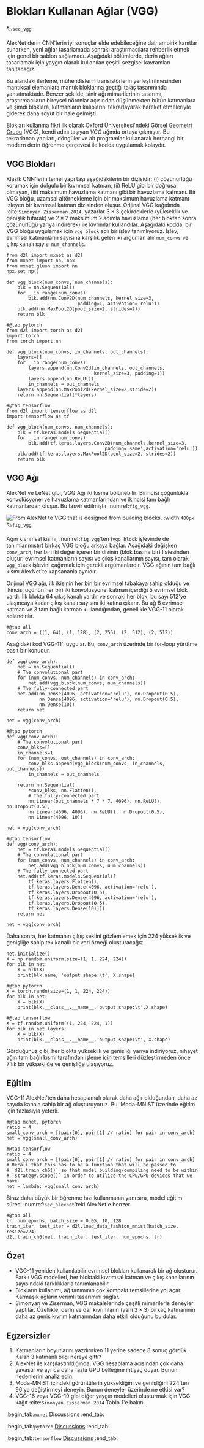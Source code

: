 # Blokları Kullanan Ağlar (VGG)
:label:`sec_vgg`

AlexNet derin CNN'lerin iyi sonuçlar elde edebileceğine dair ampirik kanıtlar sunarken, yeni ağlar tasarlamada sonraki araştırmacılara rehberlik etmek için genel bir şablon sağlamadı. Aşağıdaki bölümlerde, derin ağları tasarlamak için yaygın olarak kullanılan çeşitli sezgisel kavramları tanıtacağız.

Bu alandaki ilerleme, mühendislerin transistörlerin yerleştirilmesinden mantıksal elemanlara mantık bloklarına geçtiği talaş tasarımında yansıtmaktadır. Benzer şekilde, sinir ağı mimarilerinin tasarımı, araştırmacıların bireysel nöronlar açısından düşünmekten bütün katmanlara ve şimdi bloklara, katmanların kalıplarını tekrarlayarak hareket etmeleriyle giderek daha soyut bir hale gelmişti.

Blokları kullanma fikri ilk olarak Oxford Üniversitesi'ndeki [Görsel Geometri Grubu](http://www.robots.ox.ac.uk/~vgg/) (VGG), kendi adını taşıyan *VGG* ağında ortaya çıkmıştır. Bu tekrarlanan yapıları, döngüler ve alt programlar kullanarak herhangi bir modern derin öğrenme çerçevesi ile kodda uygulamak kolaydır.

## VGG Blokları

Klasik CNN'lerin temel yapı taşı aşağıdakilerin bir dizisidir: (i) çözünürlüğü korumak için dolgulu bir kıvrımsal katman, (ii) ReLU gibi bir doğrusal olmayan, (iii) maksimum havuzlama katmanı gibi bir havuzlama katmanı. Bir VGG bloğu, uzamsal altörnekleme için bir maksimum havuzlama katmanı izleyen bir kıvrımsal katman dizisinden oluşur. Orijinal VGG kağıdında :cite:`Simonyan.Zisserman.2014`, yazarlar $3\times3$ çekirdeklerle (yükseklik ve genişlik tutarak) ve $2 \times 2$ maksimum 2 adımla havuzlama (her bloktan sonra çözünürlüğü yarıya indirerek) ile kıvrımlar kullandılar. Aşağıdaki kodda, bir VGG bloğu uygulamak için `vgg_block` adlı bir işlev tanımlıyoruz. İşlev, evrimsel katmanların sayısına karşılık gelen iki argüman alır `num_convs` ve çıkış kanalı sayısı `num_channels`.

```{.python .input}
from d2l import mxnet as d2l
from mxnet import np, npx
from mxnet.gluon import nn
npx.set_np()

def vgg_block(num_convs, num_channels):
    blk = nn.Sequential()
    for _ in range(num_convs):
        blk.add(nn.Conv2D(num_channels, kernel_size=3,
                          padding=1, activation='relu'))
    blk.add(nn.MaxPool2D(pool_size=2, strides=2))
    return blk
```

```{.python .input}
#@tab pytorch
from d2l import torch as d2l
import torch
from torch import nn

def vgg_block(num_convs, in_channels, out_channels):
    layers=[]
    for _ in range(num_convs):
        layers.append(nn.Conv2d(in_channels, out_channels,
                                kernel_size=3, padding=1))
        layers.append(nn.ReLU())
        in_channels = out_channels
    layers.append(nn.MaxPool2d(kernel_size=2,stride=2))
    return nn.Sequential(*layers)
```

```{.python .input}
#@tab tensorflow
from d2l import tensorflow as d2l
import tensorflow as tf

def vgg_block(num_convs, num_channels):
    blk = tf.keras.models.Sequential()
    for _ in range(num_convs):
        blk.add(tf.keras.layers.Conv2D(num_channels,kernel_size=3,
                                    padding='same',activation='relu'))
    blk.add(tf.keras.layers.MaxPool2D(pool_size=2, strides=2))
    return blk
```

## VGG Ağı

AlexNet ve LeNet gibi, VGG Ağı iki kısma bölünebilir: Birincisi çoğunlukla konvolüsyonel ve havuzlama katmanlarından ve ikincisi tam bağlı katmanlardan oluşur. Bu tasvir edilmiştir :numref:`fig_vgg`.

![From AlexNet to VGG that is designed from building blocks.](../img/vgg.svg)
:width:`400px`
:label:`fig_vgg`

Ağın kıvrımsal kısmı, :numref:`fig_vgg`'ten (`vgg_block` işlevinde de tanımlanmıştır) birkaç VGG bloğu arkaya bağlar. Aşağıdaki değişken `conv_arch`, her biri iki değer içeren bir dizinin (blok başına bir) listesinden oluşur: evrimsel katmanların sayısı ve çıkış kanallarının sayısı, tam olarak `vgg_block` işlevini çağırmak için gerekli argümanlardır. VGG ağının tam bağlı kısmı AlexNet'te kapsananla aynıdır.

Orijinal VGG ağı, ilk ikisinin her biri bir evrimsel tabakaya sahip olduğu ve ikincisi üçünün her biri iki konvolüsyonel katman içerdiği 5 evrimsel blok vardı. İlk blokta 64 çıkış kanalı vardır ve sonraki her blok, bu sayı 512'ye ulaşıncaya kadar çıkış kanalı sayısını iki katına çıkarır. Bu ağ 8 evrimsel katman ve 3 tam bağlı katman kullandığından, genellikle VGG-11 olarak adlandırılır.

```{.python .input}
#@tab all
conv_arch = ((1, 64), (1, 128), (2, 256), (2, 512), (2, 512))
```

Aşağıdaki kod VGG-11'i uygular. Bu, `conv_arch` üzerinde bir for-loop yürütme basit bir konudur.

```{.python .input}
def vgg(conv_arch):
    net = nn.Sequential()
    # The convolutional part
    for (num_convs, num_channels) in conv_arch:
        net.add(vgg_block(num_convs, num_channels))
    # The fully-connected part
    net.add(nn.Dense(4096, activation='relu'), nn.Dropout(0.5),
            nn.Dense(4096, activation='relu'), nn.Dropout(0.5),
            nn.Dense(10))
    return net

net = vgg(conv_arch)
```

```{.python .input}
#@tab pytorch
def vgg(conv_arch):
    # The convolutional part
    conv_blks=[]
    in_channels=1
    for (num_convs, out_channels) in conv_arch:
        conv_blks.append(vgg_block(num_convs, in_channels, out_channels))
        in_channels = out_channels

    return nn.Sequential(
        *conv_blks, nn.Flatten(),
        # The fully-connected part
        nn.Linear(out_channels * 7 * 7, 4096), nn.ReLU(), nn.Dropout(0.5),
        nn.Linear(4096, 4096), nn.ReLU(), nn.Dropout(0.5),
        nn.Linear(4096, 10))

net = vgg(conv_arch)
```

```{.python .input}
#@tab tensorflow
def vgg(conv_arch):
    net = tf.keras.models.Sequential()
    # The convulational part
    for (num_convs, num_channels) in conv_arch:
        net.add(vgg_block(num_convs, num_channels))
    # The fully-connected part
    net.add(tf.keras.models.Sequential([
        tf.keras.layers.Flatten(),
        tf.keras.layers.Dense(4096, activation='relu'),
        tf.keras.layers.Dropout(0.5),
        tf.keras.layers.Dense(4096, activation='relu'),
        tf.keras.layers.Dropout(0.5),
        tf.keras.layers.Dense(10)]))
    return net

net = vgg(conv_arch)
```

Daha sonra, her katmanın çıkış şeklini gözlemlemek için 224 yükseklik ve genişliğe sahip tek kanallı bir veri örneği oluşturacağız.

```{.python .input}
net.initialize()
X = np.random.uniform(size=(1, 1, 224, 224))
for blk in net:
    X = blk(X)
    print(blk.name, 'output shape:\t', X.shape)
```

```{.python .input}
#@tab pytorch
X = torch.randn(size=(1, 1, 224, 224))
for blk in net:
    X = blk(X)
    print(blk.__class__.__name__,'output shape:\t',X.shape)
```

```{.python .input}
#@tab tensorflow
X = tf.random.uniform((1, 224, 224, 1))
for blk in net.layers:
    X = blk(X)
    print(blk.__class__.__name__,'output shape:\t', X.shape)
```

Gördüğünüz gibi, her blokta yükseklik ve genişliği yarıya indiriyoruz, nihayet ağın tam bağlı kısmı tarafından işleme için temsilleri düzleştirmeden önce 7'lik bir yüksekliğe ve genişliğe ulaşıyoruz.

## Eğitim

VGG-11 AlexNet'ten daha hesaplamalı olarak daha ağır olduğundan, daha az sayıda kanala sahip bir ağ oluşturuyoruz. Bu, Moda-MNIST üzerinde eğitim için fazlasıyla yeterli.

```{.python .input}
#@tab mxnet, pytorch
ratio = 4
small_conv_arch = [(pair[0], pair[1] // ratio) for pair in conv_arch]
net = vgg(small_conv_arch)
```

```{.python .input}
#@tab tensorflow
ratio = 4
small_conv_arch = [(pair[0], pair[1] // ratio) for pair in conv_arch]
# Recall that this has to be a function that will be passed to
# `d2l.train_ch6()` so that model building/compiling need to be within
# `strategy.scope()` in order to utilize the CPU/GPU devices that we have
net = lambda: vgg(small_conv_arch)
```

Biraz daha büyük bir öğrenme hızı kullanmanın yanı sıra, model eğitim süreci :numref:`sec_alexnet`'teki AlexNet'e benzer.

```{.python .input}
#@tab all
lr, num_epochs, batch_size = 0.05, 10, 128
train_iter, test_iter = d2l.load_data_fashion_mnist(batch_size, resize=224)
d2l.train_ch6(net, train_iter, test_iter, num_epochs, lr)
```

## Özet

* VGG-11 yeniden kullanılabilir evrimsel blokları kullanarak bir ağ oluşturur. Farklı VGG modelleri, her bloktaki kıvrımsal katman ve çıkış kanallarının sayısındaki farklılıklarla tanımlanabilir.
* Blokların kullanımı, ağ tanımının çok kompakt temsillerine yol açar. Karmaşık ağların verimli tasarımını sağlar.
* Simonyan ve Ziserman, VGG makalelerinde çeşitli mimarilerle deneyler yaptılar. Özellikle, derin ve dar kıvrımların (yani $3 \times 3$) birkaç katmanının daha az geniş kıvrım katmanından daha etkili olduğunu buldular.

## Egzersizler

1. Katmanların boyutlarını yazdırırken 11 yerine sadece 8 sonuç gördük. Kalan 3 katmanlı bilgi nereye gitti?
1. AlexNet ile karşılaştırıldığında, VGG hesaplama açısından çok daha yavaştır ve ayrıca daha fazla GPU belleğine ihtiyaç duyar. Bunun nedenlerini analiz edin.
1. Moda-MNIST içindeki görüntülerin yüksekliğini ve genişliğini 224'ten 96'ya değiştirmeyi deneyin. Bunun deneyler üzerinde ne etkisi var?
1. VGG-16 veya VGG-19 gibi diğer yaygın modelleri oluşturmak için VGG kağıt :cite:`Simonyan.Zisserman.2014` Tablo 1'e bakın.

:begin_tab:`mxnet`
[Discussions](https://discuss.d2l.ai/t/77)
:end_tab:

:begin_tab:`pytorch`
[Discussions](https://discuss.d2l.ai/t/78)
:end_tab:

:begin_tab:`tensorflow`
[Discussions](https://discuss.d2l.ai/t/277)
:end_tab:

